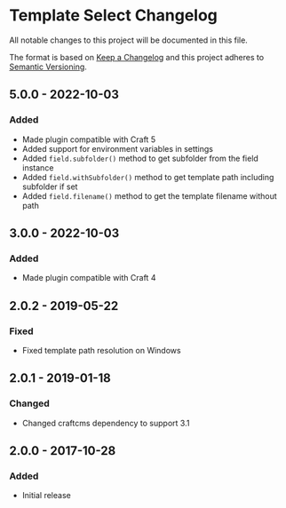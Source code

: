 # Template Select Changelog

All notable changes to this project will be documented in this file.

The format is based on [Keep a Changelog](http://keepachangelog.com/) and this project adheres to [Semantic Versioning](http://semver.org/).

## 5.0.0 - 2022-10-03
### Added
- Made plugin compatible with Craft 5
- Added support for environment variables in settings 
- Added `field.subfolder()` method to get subfolder from the field instance 
- Added `field.withSubfolder()` method to get template path including subfolder if set 
- Added `field.filename()` method to get the template filename without path 

## 3.0.0 - 2022-10-03
### Added
- Made plugin compatible with Craft 4

## 2.0.2 - 2019-05-22
### Fixed
- Fixed template path resolution on Windows

## 2.0.1 - 2019-01-18
### Changed
- Changed craftcms dependency to support 3.1

## 2.0.0 - 2017-10-28
### Added
- Initial release
